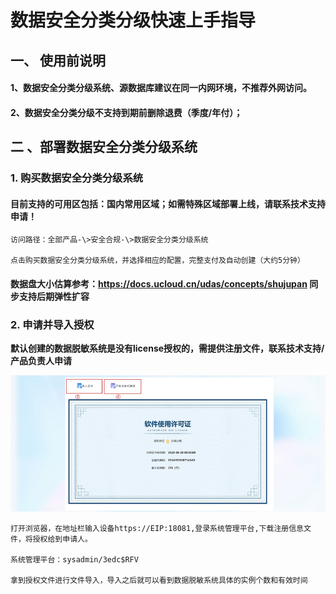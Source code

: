 # 数据安全分类分级快速上手指导

## 一、 使用前说明

#### 1、数据安全分类分级系统、源数据库建议在同一内网环境，不推荐外网访问。

#### 2、数据安全分类分级不支持到期前删除退费（季度/年付）；

## 二 、部署数据安全分类分级系统

### 1\. 购买数据安全分类分级系统

#### 目前支持的可用区包括：国内常用区域；如需特殊区域部署上线，请联系技术支持申请！

    访问路径：全部产品-\>安全合规-\>数据安全分类分级系统
      
    点击购买数据安全分类分级系统，并选择相应的配置，完整支付及自动创建（大约5分钟）



#### 数据盘大小估算参考：https://docs.ucloud.cn/udas/concepts/shujupan 同步支持后期弹性扩容

### 2\. 申请并导入授权

**默认创建的数据脱敏系统是没有license授权的，需提供注册文件，联系技术支持/产品负责人申请**

![](/images/operation/dc/system/license_2.png)

    打开浏览器，在地址栏输入设备https://EIP:18081,登录系统管理平台,下载注册信息文件，将授权给到申请人。
    
    系统管理平台：sysadmin/3edc$RFV 
    
    拿到授权文件进行文件导入，导入之后就可以看到数据脱敏系统具体的实例个数和有效时间 
